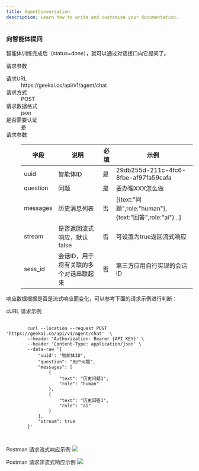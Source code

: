 ```yaml
---
title: AgentConversation
description: Learn how to write and customize your documentation.
---
```


<div class="text-base leading-7 text-gray-700 dark:text-gray-400">

  <h3 id="chat-with-agent" class="text-xl font-bold tracking-tight text-gray-900 dark:text-white">
    向智能体提问
  </h3>
  <p class="mt-6">
    智能体训练完成后（status=done），就可以通过对话接口向它提问了。
  </p>
  <p class="mt-6 font-semibold">
    请求参数
  </p>
  <dl class="divide-y divide-gray-200 overflow-x-auto">
    <div class="px-4 py-6 sm:grid sm:grid-cols-3 sm:gap-4 sm:px-0">
      <dt class="text-sm font-medium leading-6 text-gray-900 dark:text-gray-400">
        请求URL
      </dt>
      <dd class="mt-1 text-sm leading-6 text-gray-700 sm:col-span-2 sm:mt-0 lg:-ml-24 dark:text-gray-400">
        https://geekai.co/api/v1/agent/chat
      </dd>
    </div>
    <div class="px-4 py-6 sm:grid sm:grid-cols-3 sm:gap-4 sm:px-0">
      <dt class="text-sm font-medium leading-6 text-gray-900 dark:text-gray-400">
        请求方式
      </dt>
      <dd class="mt-1 text-sm leading-6 text-gray-700 sm:col-span-2 sm:mt-0 lg:-ml-24 dark:text-gray-400">
        POST
      </dd>
    </div>
    <div class="px-4 py-6 sm:grid sm:grid-cols-3 sm:gap-4 sm:px-0">
      <dt class="text-sm font-medium leading-6 text-gray-900 dark:text-gray-400">
        请求数据格式
      </dt>
      <dd class="mt-1 text-sm leading-6 text-gray-700 sm:col-span-2 sm:mt-0 lg:-ml-24 dark:text-gray-400">
        json
      </dd>
    </div>
    <div class="px-4 py-6 sm:grid sm:grid-cols-3 sm:gap-4 sm:px-0">
      <dt class="text-sm font-medium leading-6 text-gray-900 dark:text-gray-400">
        是否需要认证
      </dt>
      <dd class="mt-1 text-sm leading-6 text-gray-700 sm:col-span-2 sm:mt-0 lg:-ml-24 dark:text-gray-400">
        是
      </dd>
    </div>
    <div class="px-4 py-6 sm:grid sm:grid-cols-3 sm:gap-4 sm:px-0">
      <dt class="text-sm font-medium leading-6 text-gray-900 dark:text-gray-400">
        请求参数
      </dt>
      <dd class="mt-1 text-sm leading-6 text-gray-700 sm:col-span-2 sm:mt-0 lg:-ml-24">
        <div class="inline-block min-w-full align-middle">
          <table class="min-w-full divide-y divide-gray-300">
            <thead>
              <tr>
                <th scope="col" class="py-3.5 pl-4 pr-3 text-left text-sm font-semibold text-gray-900 sm:pl-0 dark:text-gray-400">
                  字段
                </th>
                <th scope="col" class="px-3 py-3.5 text-left text-sm font-semibold text-gray-900 dark:text-gray-400">
                  说明
                </th>
                <th scope="col" class="px-3 py-3.5 text-left text-sm font-semibold text-gray-900 dark:text-gray-400">
                  必填
                </th>
                <th scope="col" class="px-3 py-3.5 text-left text-sm font-semibold text-gray-900 dark:text-gray-400">
                  示例
                </th>
              </tr>
            </thead>
            <tbody class="divide-y divide-gray-200">
              <tr>
                <td class="whitespace-nowrap py-4 pl-4 pr-3 text-sm font-medium text-gray-900 sm:pl-0 dark:text-gray-400">
                  uuid
                </td>
                <td class="whitespace-nowrap px-3 py-4 text-sm text-gray-500 dark:text-gray-400">
                  智能体ID
                </td>
                <td class="whitespace-nowrap px-3 py-4 text-sm text-gray-500 dark:text-gray-400">
                  是
                </td>
                <td class="whitespace-nowrap px-3 py-4 text-sm text-gray-500 dark:text-gray-400">
                  29db255d-211c-4fc6-8fbe-af97fa59cafa
                </td>
              </tr>
              <tr>
                <td class="whitespace-nowrap py-4 pl-4 pr-3 text-sm font-medium text-gray-900 sm:pl-0 dark:text-gray-400">
                  question
                </td>
                <td class="whitespace-nowrap px-3 py-4 text-sm text-gray-500 dark:text-gray-400">
                  问题
                </td>
                <td class="whitespace-nowrap px-3 py-4 text-sm text-gray-500 dark:text-gray-400">
                  是
                </td>
                <td class="whitespace-nowrap px-3 py-4 text-sm text-gray-500 dark:text-gray-400">
                  要办理XXX怎么做
                </td>
              </tr>
              <tr>
                <td class="whitespace-nowrap py-4 pl-4 pr-3 text-sm font-medium text-gray-900 sm:pl-0 dark:text-gray-400">
                  messages
                </td>
                <td class="whitespace-nowrap px-3 py-4 text-sm text-gray-500 dark:text-gray-400">
                  历史消息列表
                </td>
                <td class="whitespace-nowrap px-3 py-4 text-sm text-gray-500 dark:text-gray-400">
                  否
                </td>
                <td class="whitespace-nowrap px-3 py-4 text-sm text-gray-500 dark:text-gray-400">
                  [{text:"问题",role:"human"},{text:"回答",role:"ai"}...]
                </td>
              </tr>
              <tr>
                <td class="whitespace-nowrap py-4 pl-4 pr-3 text-sm font-medium text-gray-900 sm:pl-0 dark:text-gray-400">
                  stream
                </td>
                <td class="whitespace-nowrap px-3 py-4 text-sm text-gray-500 dark:text-gray-400">
                  是否返回流式响应，默认false
                </td>
                <td class="whitespace-nowrap px-3 py-4 text-sm text-gray-500 dark:text-gray-400">
                  否
                </td>
                <td class="whitespace-nowrap px-3 py-4 text-sm text-gray-500 dark:text-gray-400">
                  可设置为true返回流式响应
                </td>
              </tr>
              <tr>
                <td class="whitespace-nowrap py-4 pl-4 pr-3 text-sm font-medium text-gray-900 sm:pl-0 dark:text-gray-400">
                  sess_id
                </td>
                <td class="whitespace-nowrap px-3 py-4 text-sm text-gray-500 dark:text-gray-400">
                  会话ID，用于将有关联的多个对话串联起来
                </td>
                <td class="whitespace-nowrap px-3 py-4 text-sm text-gray-500 dark:text-gray-400">
                  否
                </td>
                <td class="whitespace-nowrap px-3 py-4 text-sm text-gray-500 dark:text-gray-400">
                  第三方应用自行实现的会话ID
                </td>
              </tr>
            </tbody>
          </table>
        </div>
      </dd>
    </div>
  </dl>
  <p class="mt-6">
    响应数据根据是否是流式响应而变化，可以参考下面的请求示例进行判断：
  </p>
  <p class="mt-6 font-semibold">
    cURL 请求示例
  </p>
  <pre class="mt-6 bg-slate-100 flex flex-start items-center justify-start p-4 overflow-x-auto">
    <code>
        curl --location --request POST 'https://geekai.co/api/v1/agent/chat'  \
        --header 'Authorization: Bearer {API_KEY}' \
        --header 'Content-Type: application/json' \
        --data-raw '{
            "uuid": "智能体ID",
            "question": "用户问题",
            "messages": [
                {
                    "text": "历史问题1",
                    "role": "human"
                },
                {
                    "text": "历史回答1",
                    "role": "ai"
                }
            ],
            "stream": true
        }'
    </code>
  </pre>
  <p class="mt-6 font-semibold">
    Postman 请求流式响应示例
    <img class="mt-2" src="https://cdn.geekai.co/storage/2024/07/14/image-20230813022959074.png">
  </p>
  <p class="mt-6 font-semibold">
    Postman 请求非流式响应示例
    <img class="mt-2" src="https://cdn.geekai.co/storage/2024/07/14/image-20230813023111564.png">
  </p>

</div>
